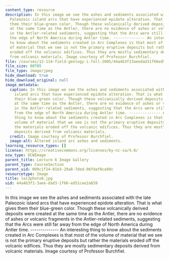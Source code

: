 ```yaml
---
content_type: resource
description: In this image we see the ashes and sediments associated with the late
  Paleozoic island arcs that have experienced epidote alteration. That is what gives
  them their blue-green color. Though these volcanically derived deposits were created
  at the same time as the Antler, there are no evidence of ashes or volcanic fragments
  in the Antler-related sediments, suggesting that the Arcs were still far away from
  the edge of North America during Antler time. -------------- An interesting thing
  to know about the sediments created in Arc Complexes is that most of the volume
  of material that we see is not the primary eruptive deposits but rather the materials
  eroded off the volcanic edifices. Thus they are mostly sedimentary deposits derived
  from volcanic materials. Image courtesy of Professor Burchfiel.
file: /courses/12-114-field-geology-i-fall-2005/44a4b3f13aeedad31f66ed51cee2a659_lec3photo8.jpg
file_size: 80705
file_type: image/jpeg
hide_download: true
hide_download_original: null
image_metadata:
  caption: In this image we see the ashes and sediments associated with the late Paleozoic
    island arcs that have experienced epidote alteration. That is what gives them
    their blue-green color. Though these volcanically derived deposits were created
    at the same time as the Antler, there are no evidence of ashes or volcanic fragments
    in the Antler-related sediments, suggesting that the Arcs were still far away
    from the edge of North America during Antler time. -------------- An interesting
    thing to know about the sediments created in Arc Complexes is that most of the
    volume of material that we see is not the primary eruptive deposits but rather
    the materials eroded off the volcanic edifices. Thus they are mostly sedimentary
    deposits derived from volcanic materials.
  credit: Image courtesy of Professor Burchfiel.
  image-alt: Altered island arc ashes and sediments.
learning_resource_types: []
license: https://creativecommons.org/licenses/by-nc-sa/4.0/
ocw_type: OCWImage
parent_title: Lecture 6 Image Gallery
parent_type: CourseSection
parent_uid: 099c1f24-01b3-29a8-7ded-96fdaf0ce89c
resourcetype: Image
title: lec3photo8.jpg
uid: 44a4b3f1-3aee-dad3-1f66-ed51cee2a659
---
```

In this image we see the ashes and sediments associated with the late Paleozoic island arcs that have experienced epidote alteration. That is what gives them their blue-green color. Though these volcanically derived deposits were created at the same time as the Antler, there are no evidence of ashes or volcanic fragments in the Antler-related sediments, suggesting that the Arcs were still far away from the edge of North America during Antler time. -------------- An interesting thing to know about the sediments created in Arc Complexes is that most of the volume of material that we see is not the primary eruptive deposits but rather the materials eroded off the volcanic edifices. Thus they are mostly sedimentary deposits derived from volcanic materials. Image courtesy of Professor Burchfiel.